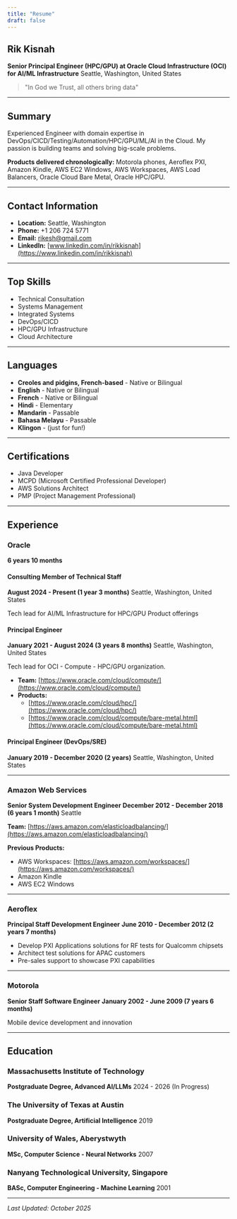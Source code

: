```yaml
---
title: "Resume"
draft: false
---
```


## Rik Kisnah

**Senior Principal Engineer (HPC/GPU) at Oracle Cloud Infrastructure (OCI) for AI/ML Infrastructure**
Seattle, Washington, United States

> "In God we Trust, all others bring data"

---

## Summary

Experienced Engineer with domain expertise in DevOps/CICD/Testing/Automation/HPC/GPU/ML/AI in the Cloud. My passion is building teams and solving big-scale problems.

**Products delivered chronologically:** Motorola phones, Aeroflex PXI, Amazon Kindle, AWS EC2 Windows, AWS Workspaces, AWS Load Balancers, Oracle Cloud Bare Metal, Oracle HPC/GPU.

---

## Contact Information

- **Location:** Seattle, Washington
- **Phone:** +1 206 724 5771
- **Email:** rikesh@gmail.com
- **LinkedIn:** [www.linkedin.com/in/rikkisnah](https://www.linkedin.com/in/rikkisnah)

---

## Top Skills

- Technical Consultation
- Systems Management
- Integrated Systems
- DevOps/CICD
- HPC/GPU Infrastructure
- Cloud Architecture

---

## Languages

- **Creoles and pidgins, French-based** - Native or Bilingual
- **English** - Native or Bilingual
- **French** - Native or Bilingual
- **Hindi** - Elementary
- **Mandarin** - Passable
- **Bahasa Melayu** - Passable
- **Klingon** - (just for fun!)

---

## Certifications

- Java Developer
- MCPD (Microsoft Certified Professional Developer)
- AWS Solutions Architect
- PMP (Project Management Professional)

---

## Experience

### Oracle

**6 years 10 months**

#### Consulting Member of Technical Staff
**August 2024 - Present (1 year 3 months)**
Seattle, Washington, United States

Tech lead for AI/ML Infrastructure for HPC/GPU Product offerings

#### Principal Engineer
**January 2021 - August 2024 (3 years 8 months)**
Seattle, Washington, United States

Tech lead for OCI - Compute - HPC/GPU organization.

- **Team:** [https://www.oracle.com/cloud/compute/](https://www.oracle.com/cloud/compute/)
- **Products:**
  - [https://www.oracle.com/cloud/hpc/](https://www.oracle.com/cloud/hpc/)
  - [https://www.oracle.com/cloud/compute/bare-metal.html](https://www.oracle.com/cloud/compute/bare-metal.html)

#### Principal Engineer (DevOps/SRE)
**January 2019 - December 2020 (2 years)**
Seattle, Washington, United States

---

### Amazon Web Services

**Senior System Development Engineer**
**December 2012 - December 2018 (6 years 1 month)**
Seattle

**Team:** [https://aws.amazon.com/elasticloadbalancing/](https://aws.amazon.com/elasticloadbalancing/)

**Previous Products:**
- AWS Workspaces: [https://aws.amazon.com/workspaces/](https://aws.amazon.com/workspaces/)
- Amazon Kindle
- AWS EC2 Windows

---

### Aeroflex

**Principal Staff Development Engineer**
**June 2010 - December 2012 (2 years 7 months)**

- Develop PXI Applications solutions for RF tests for Qualcomm chipsets
- Architect test solutions for APAC customers
- Pre-sales support to showcase PXI capabilities

---

### Motorola

**Senior Staff Software Engineer**
**January 2002 - June 2009 (7 years 6 months)**

Mobile device development and innovation

---

## Education

### Massachusetts Institute of Technology
**Postgraduate Degree, Advanced AI/LLMs**
2024 - 2026 (In Progress)

### The University of Texas at Austin
**Postgraduate Degree, Artificial Intelligence**
2019

### University of Wales, Aberystwyth
**MSc, Computer Science - Neural Networks**
2007

### Nanyang Technological University, Singapore
**BASc, Computer Engineering - Machine Learning**
2001

---

*Last Updated: October 2025*
